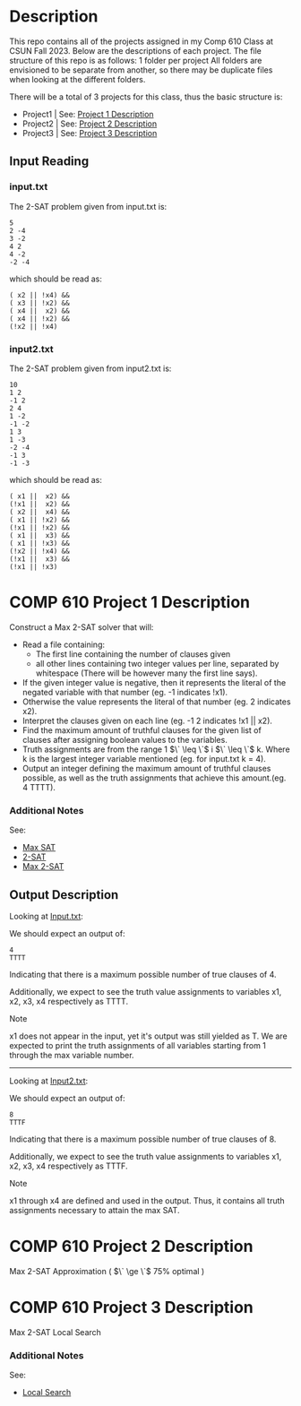 # Description

This repo contains all of the projects assigned in my Comp 610 Class at CSUN Fall 2023. Below are the descriptions of each project.
The file structure of this repo is as follows:
1 folder per project
All folders are envisioned to be separate from another, so there may be duplicate files when looking at the different folders.

There will be a total of 3 projects for this class, thus the basic structure is:
* Project1 | See: [Project 1 Description](#comp-610-project-1-description)
* Project2 | See: [Project 2 Description](#comp-610-project-2-description)
* Project3 | See: [Project 3 Description](#comp-610-project-3-description)

## Input Reading

### input.txt
The 2-SAT problem given from input.txt is:
```
5
2 -4
3 -2
4 2
4 -2
-2 -4
```
which should be read as:
```
( x2 || !x4) &&
( x3 || !x2) &&
( x4 ||  x2) &&
( x4 || !x2) &&
(!x2 || !x4)
```

### input2.txt

The 2-SAT problem given from input2.txt is:
```
10
1 2
-1 2
2 4
1 -2
-1 -2
1 3
1 -3
-2 -4
-1 3
-1 -3
```
which should be read as:
```
( x1 ||  x2) &&
(!x1 ||  x2) &&
( x2 ||  x4) &&
( x1 || !x2) &&
(!x1 || !x2) &&
( x1 ||  x3) &&
( x1 || !x3) &&
(!x2 || !x4) &&
(!x1 ||  x3) &&
(!x1 || !x3)
```
# COMP 610 Project 1 Description

Construct a Max 2-SAT solver that will:
* Read a file containing:
    * The first line containing the number of clauses given
    * all other lines containing two integer values per line, separated by whitespace (There will be however many the first line says).
* If the given integer value is negative, then it represents the literal of the negated variable with that number (eg. -1 indicates !x1).
* Otherwise the value represents the literal of that number (eg. 2 indicates x2).
* Interpret the clauses given on each line (eg. -1 2 indicates !x1 || x2).
* Find the maximum amount of truthful clauses for the given list of clauses after assigning boolean values to the variables.
* Truth assignments are from the range 1 $\` \leq \`$ i $\` \leq \`$ k. Where k is the largest integer variable mentioned (eg. for input.txt k = 4). 
* Output an integer defining the maximum amount of truthful clauses possible, as well as the truth assignments that achieve this amount.(eg. 4 TTTT).

### Additional Notes

See: 
* [Max SAT](https://en.wikipedia.org/wiki/Maximum_satisfiability_problem)
* [2-SAT](https://en.wikipedia.org/wiki/2-satisfiability)
* [Max 2-SAT](https://en.wikipedia.org/wiki/2-satisfiability#Maximum-2-satisfiability)

## Output Description

Looking at [Input.txt](#inputtxt):

We should expect an output of:
```
4
TTTT
```
Indicating that there is a maximum possible number of true clauses of 4.

Additionally, we expect to see the truth value assignments to variables x1, x2, x3, x4 respectively as TTTT.

> [!NOTE]
> x1 does not appear in the input, yet it's output was still yielded as T.
> We are expected to print the truth assignments of all variables starting from 1 through the max variable number.

---

Looking at [Input2.txt](#input2txt):

We should expect an output of:
```
8
TTTF
```
Indicating that there is a maximum possible number of true clauses of 8.

Additionally, we expect to see the truth value assignments to variables x1, x2, x3, x4 respectively as TTTF.

> [!NOTE]
> x1 through x4 are defined and used in the output. Thus, it contains all truth assignments necessary to attain the max SAT.

# COMP 610 Project 2 Description

Max 2-SAT Approximation ( $\` \ge \`$ 75% optimal )

# COMP 610 Project 3 Description

Max 2-SAT Local Search

### Additional Notes

See: 
* [Local Search](https://en.wikipedia.org/wiki/Local_search_(optimization))